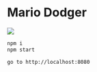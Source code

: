 # Mario Dodger

![](https://media.giphy.com/media/kT9Xpp5x4IQjm/giphy.gif)

```bash
npm i
npm start

go to http://localhost:8080
```
